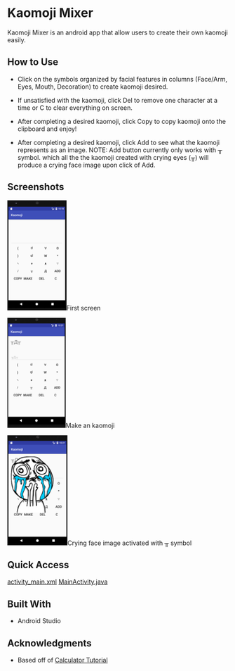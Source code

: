 

# Kaomoji Mixer

Kaomoji Mixer is an android app that allow users to create their own kaomoji easily.

## How to Use
* Click on the symbols organized by facial features in columns (Face/Arm, Eyes, Mouth, Decoration) to create kaomoji desired.

* If unsatisfied with the kaomoji, click Del to remove one character at a time or C to clear everything on screen.

* After completing a desired kaomoji, click Copy to copy kaomoji onto the clipboard and enjoy!

* After completing a desired kaomoji, click Add to see what the kaomoji represents as an image.
NOTE: Add button currently only works with ╥ symbol. which all the the kaomoji created with crying eyes (╥) will produce a crying face image upon click of Add.

## Screenshots

<img src="https://github.com/joy8zhang/KaomojiMixer/blob/master/figures/kaomoji1.png" height="250"><tr><td class="caption">First screen</td></tr>

<img src="https://github.com/joy8zhang/KaomojiMixer/blob/master/figures/kaomoji2.png" height="250"><tr><td class="caption">Make an kaomoji</td></tr>

<img src="https://github.com/joy8zhang/KaomojiMixer/blob/master/figures/kaomoji3.png" height="250"><tr><td class="caption">Crying face image activated with ╥ symbol</td></tr>

## Quick Access
[activity_main.xml](https://github.com/joy8zhang/KaomojiMixer/blob/master/app/src/main/res/layout/activity_main.xml)
[MainActivity.java](https://github.com/joy8zhang/KaomojiMixer/blob/master/app/src/main/java/com/example/joysenpai/kaomoji/MainActivity.java)

## Built With

* Android Studio

## Acknowledgments

* Based off of [Calculator Tutorial ](http://www.androidauthority.com/build-a-calculator-app-721910/)
